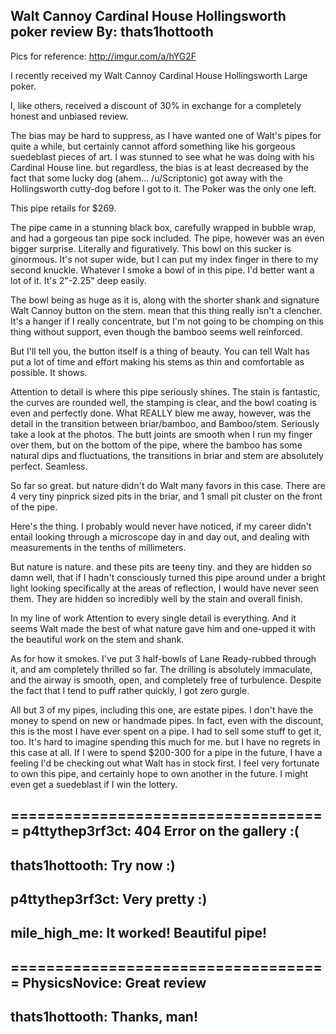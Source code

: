Walt Cannoy Cardinal House Hollingsworth poker review
By: thats1hottooth
---
Pics for reference:
http://imgur.com/a/hYG2F

I recently received my Walt Cannoy Cardinal House Hollingsworth Large poker.

I, like others, received a discount of 30% in exchange for a completely honest and unbiased review. 

The bias may be hard to suppress, as I have wanted one of Walt's pipes for quite a while, but certainly cannot afford something like his gorgeous suedeblast pieces of art. I was stunned to see what he was doing with his Cardinal House line. but regardless, the bias is at least decreased by the fact that some lucky dog (ahem... /u/Scriptonic) got away with the Hollingsworth cutty-dog before I got to it. The Poker was the only one left.

This pipe retails for $269.

The pipe came in a stunning black box, carefully wrapped in bubble wrap, and had a gorgeous tan pipe sock included. The pipe, however was an even bigger surprise. Literally and figuratively.  This bowl on this sucker is ginormous.
It's not super wide, but I can put my index finger in there to my second knuckle. Whatever I smoke a bowl of in this pipe. I'd better want a lot of it. It's 2"-2.25" deep easily. 

The bowl being as huge as it is, along with the shorter shank and signature Walt Cannoy button on the stem. mean that this thing really isn't a clencher. It's a hanger if I really concentrate, but I'm not going to be chomping on this thing without support, even though the bamboo seems well reinforced. 

But I'll tell you, the button itself is a thing of beauty. You can tell Walt has put a lot of time and effort making his stems as thin and comfortable as possible. It shows.

Attention to detail is where this pipe seriously shines. The stain is fantastic, the curves are rounded well, the stamping is clear, and the bowl coating is even and perfectly done. What REALLY blew me away, however, was the detail in the transition between briar/bamboo, and Bamboo/stem. Seriously take a look at the photos. The butt joints are smooth when I run my finger over them, but on the bottom of the pipe, where the bamboo has some natural dips and fluctuations, the transitions in briar and stem are absolutely perfect.  Seamless. 

So far so great. but nature didn't do Walt many favors in this case. There are 4 very tiny pinprick sized pits in the briar, and 1 small pit cluster on the front of the pipe. 

Here's the thing. I probably would never have noticed, if my career didn't entail looking through a microscope day in and day out, and dealing with measurements in the tenths of millimeters. 

But nature is nature. and these pits are teeny tiny. and they are hidden so damn well, that if I hadn't consciously turned this pipe around under a bright light looking specifically at the areas of reflection, I would have
never seen them. They are hidden so incredibly well by the stain and overall finish. 

In my line of work Attention to every single detail is everything. And it seems Walt made the best of what nature gave him and one-upped it with the beautiful work on the stem and shank. 

As for how it smokes. I've put 3 half-bowls of Lane Ready-rubbed through it, and am completely thrilled so far. The drilling is absolutely immaculate, and the airway is smooth, open, and completely free of turbulence. Despite the fact that I tend to puff rather quickly, I got zero gurgle.  

All but 3 of my pipes, including this one, are estate pipes. I don't have the money to spend on new or handmade pipes. In fact, even with the discount, this is the most I have ever spent on a pipe. I had to sell some stuff to get it, too. It's hard to imagine spending this much for me. but I have no regrets in this case at all. If I were to spend $200-300 for a pipe in the future, I have a feeling I'd be checking out what Walt has in stock first. I feel very fortunate to own this pipe, and certainly hope to own another in the future. I might even get a suedeblast if I win the lottery.

====================================
p4ttythep3rf3ct: 404 Error on the gallery :(
--
thats1hottooth: Try now :)
--
p4ttythep3rf3ct: Very pretty :)
--
mile_high_me: It worked! Beautiful pipe! 
--
====================================
PhysicsNovice: Great review 
--
thats1hottooth: Thanks, man!
--
